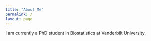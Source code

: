 ```yaml
---
title: "About Me"
permalink: /
layout: page
---
```


I am currently a PhD student in Biostatistics at Vanderbilt University.
